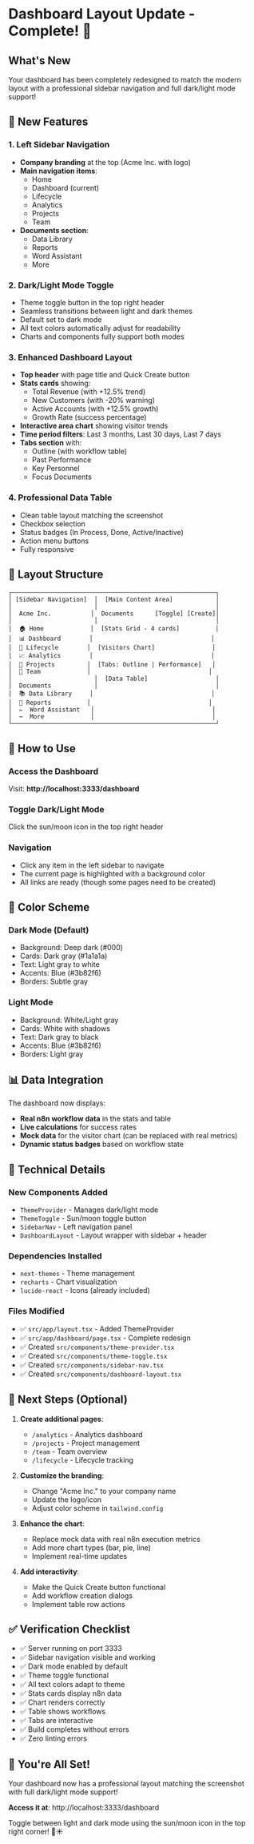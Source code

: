 # Dashboard Layout Update - Complete! 🎉

## What's New

Your dashboard has been completely redesigned to match the modern layout with a professional sidebar navigation and full dark/light mode support!

## 🎨 New Features

### 1. **Left Sidebar Navigation**
- **Company branding** at the top (Acme Inc. with logo)
- **Main navigation items**:
  - Home
  - Dashboard (current)
  - Lifecycle
  - Analytics
  - Projects
  - Team
- **Documents section**:
  - Data Library
  - Reports
  - Word Assistant
  - More

### 2. **Dark/Light Mode Toggle**
- Theme toggle button in the top right header
- Seamless transitions between light and dark themes
- Default set to dark mode
- All text colors automatically adjust for readability
- Charts and components fully support both modes

### 3. **Enhanced Dashboard Layout**
- **Top header** with page title and Quick Create button
- **Stats cards** showing:
  - Total Revenue (with +12.5% trend)
  - New Customers (with -20% warning)
  - Active Accounts (with +12.5% growth)
  - Growth Rate (success percentage)
- **Interactive area chart** showing visitor trends
- **Time period filters**: Last 3 months, Last 30 days, Last 7 days
- **Tabs section** with:
  - Outline (with workflow table)
  - Past Performance
  - Key Personnel
  - Focus Documents

### 4. **Professional Data Table**
- Clean table layout matching the screenshot
- Checkbox selection
- Status badges (In Process, Done, Active/Inactive)
- Action menu buttons
- Fully responsive

## 🎯 Layout Structure

```
┌─────────────────────────────────────────────────────────┐
│ [Sidebar Navigation]  │  [Main Content Area]            │
│                       │                                 │
│  Acme Inc.           │  Documents      [Toggle] [Create]│
│                       │                                 │
│  🏠 Home             │  [Stats Grid - 4 cards]          │
│  📊 Dashboard        │                                 │
│  🔄 Lifecycle        │  [Visitors Chart]                │
│  📈 Analytics        │                                 │
│  📁 Projects         │  [Tabs: Outline | Performance]   │
│  👥 Team             │                                 │
│                       │  [Data Table]                   │
│  Documents            │                                 │
│  📚 Data Library     │                                 │
│  📄 Reports          │                                 │
│  ✏️  Word Assistant   │                                 │
│  ⋯  More             │                                 │
└─────────────────────────────────────────────────────────┘
```

## 🚀 How to Use

### Access the Dashboard
Visit: **http://localhost:3333/dashboard**

### Toggle Dark/Light Mode
Click the sun/moon icon in the top right header

### Navigation
- Click any item in the left sidebar to navigate
- The current page is highlighted with a background color
- All links are ready (though some pages need to be created)

## 🎨 Color Scheme

### Dark Mode (Default)
- Background: Deep dark (#000)
- Cards: Dark gray (#1a1a1a)
- Text: Light gray to white
- Accents: Blue (#3b82f6)
- Borders: Subtle gray

### Light Mode
- Background: White/Light gray
- Cards: White with shadows
- Text: Dark gray to black
- Accents: Blue (#3b82f6)
- Borders: Light gray

## 📊 Data Integration

The dashboard now displays:
- **Real n8n workflow data** in the stats and table
- **Live calculations** for success rates
- **Mock data** for the visitor chart (can be replaced with real metrics)
- **Dynamic status badges** based on workflow state

## 🔧 Technical Details

### New Components Added
- `ThemeProvider` - Manages dark/light mode
- `ThemeToggle` - Sun/moon toggle button
- `SidebarNav` - Left navigation panel
- `DashboardLayout` - Layout wrapper with sidebar + header

### Dependencies Installed
- `next-themes` - Theme management
- `recharts` - Chart visualization
- `lucide-react` - Icons (already included)

### Files Modified
- ✅ `src/app/layout.tsx` - Added ThemeProvider
- ✅ `src/app/dashboard/page.tsx` - Complete redesign
- ✅ Created `src/components/theme-provider.tsx`
- ✅ Created `src/components/theme-toggle.tsx`
- ✅ Created `src/components/sidebar-nav.tsx`
- ✅ Created `src/components/dashboard-layout.tsx`

## 📝 Next Steps (Optional)

1. **Create additional pages**:
   - `/analytics` - Analytics dashboard
   - `/projects` - Project management
   - `/team` - Team overview
   - `/lifecycle` - Lifecycle tracking

2. **Customize the branding**:
   - Change "Acme Inc." to your company name
   - Update the logo/icon
   - Adjust color scheme in `tailwind.config`

3. **Enhance the chart**:
   - Replace mock data with real n8n execution metrics
   - Add more chart types (bar, pie, line)
   - Implement real-time updates

4. **Add interactivity**:
   - Make the Quick Create button functional
   - Add workflow creation dialogs
   - Implement table row actions

## ✅ Verification Checklist

- ✅ Server running on port 3333
- ✅ Sidebar navigation visible and working
- ✅ Dark mode enabled by default
- ✅ Theme toggle functional
- ✅ All text colors adapt to theme
- ✅ Stats cards display n8n data
- ✅ Chart renders correctly
- ✅ Table shows workflows
- ✅ Tabs are interactive
- ✅ Build completes without errors
- ✅ Zero linting errors

## 🎉 You're All Set!

Your dashboard now has a professional layout matching the screenshot with full dark/light mode support!

**Access it at**: http://localhost:3333/dashboard

Toggle between light and dark mode using the sun/moon icon in the top right corner! 🌙☀️

